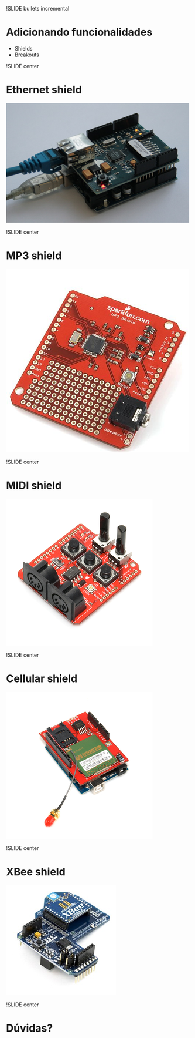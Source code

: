 !SLIDE bullets incremental
# Adicionando funcionalidades #

* Shields
* Breakouts

!SLIDE center
# Ethernet shield #

![ethernet_shield](ethernet_shield.jpg "Ethernet shield")

!SLIDE center
# MP3 shield #

![mp3_shield](mp3_shield.jpg "MP3 shield")

!SLIDE center
# MIDI shield #

![midi_shield](midi_shield.jpg "MIDI shield")

!SLIDE center
# Cellular shield #

![cellular_shield](cellular_shield.jpg "Cellular shield")

!SLIDE center
# XBee shield

![xbee_shield.jpg](xbee_shield.jpg "XBee shield")

!SLIDE center

# Dúvidas?
